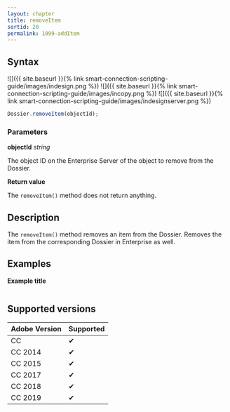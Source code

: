 ```yaml
---
layout: chapter
title: removeItem
sortid: 20
permalink: 1099-addItem
---
```

## Syntax

![]({{ site.baseurl }}{% link smart-connection-scripting-guide/images/indesign.png %}) ![]({{ site.baseurl }}{% link smart-connection-scripting-guide/images/incopy.png %}) ![]({{ site.baseurl }}{% link smart-connection-scripting-guide/images/indesignserver.png %})
```javascript
Dossier.removeItem(objectId);
```

### Parameters

**objectId** *string*

The object ID on the Enterprise Server of the object to remove from the Dossier.

**Return value**

The `removeItem()` method does not return anything.

## Description

The `removeItem()` method removes an item from the Dossier. Removes the item from the corresponding Dossier in Enterprise as well.

## Examples

**Example title**

```javascript

```

## Supported versions

| Adobe Version | Supported |
|---------------|---------|
| CC            | ✔       |
| CC 2014       | ✔       |
| CC 2015       | ✔       |
| CC 2017       | ✔       |
| CC 2018       | ✔       |
| CC 2019       | ✔       |